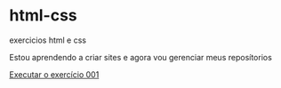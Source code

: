 # html-css
 exercicios html e css

Estou aprendendo a criar sites e agora vou gerenciar meus reposítorios

<a href="https://denilsonsantos-sys.github.io/html-css/ex001/index.html">Executar o exercício 001</a>